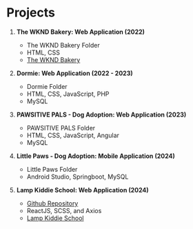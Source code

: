 # Projects

1. **The WKND Bakery: Web Application (2022)**
    - The WKND Bakery Folder
    - HTML, CSS
    - [The WKND Bakery](https://the-wknd-bakery.000webhostapp.com/index.html)

2. **Dormie: Web Application (2022 - 2023)**
    - Dormie Folder
    - HTML, CSS, JavaScript, PHP
    - MySQL

3. **PAWSITIVE PALS - Dog Adoption: Web Application (2023)**
    - PAWSITIVE PALS Folder
    - HTML, CSS, JavaScript, Angular
    - MySQL
  
4. **Little Paws - Dog Adoption: Mobile Application (2024)**
    - Little Paws Folder
    - Android Studio, Springboot, MySQL

5. **Lamp Kiddie School: Web Application (2024)**
    - [Github Repository](https://github.com/mlo-ol/Lamp-Kiddie-School.git)
    - ReactJS, SCSS, and Axios
    - [Lamp Kiddie School](https://lamp-kiddie-school.vercel.app/?fbclid=IwAR2EWQiQ6yjN570rblnXb8tqZXVE5m3BmCAF-9IOPqxbYmKMguYTjhIc2JM)
